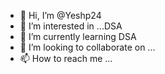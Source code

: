 - 👋 Hi, I’m @Yeshp24
- 👀 I’m interested in ...DSA
- 🌱 I’m currently learning DSA
- 💞️ I’m looking to collaborate on ...
- 📫 How to reach me ...

<!---
Yeshp24/Yeshp24 is a ✨ special ✨ repository because its `README.md` (this file) appears on your GitHub profile.
You can click the Preview link to take a look at your changes.
--->
